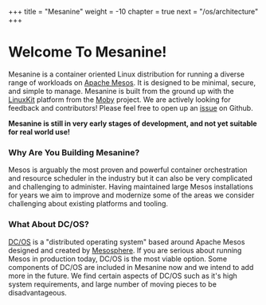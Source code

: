 +++
title = "Mesanine"
weight = -10
chapter = true
next = "/os/architecture"
+++

# Welcome To Mesanine!

Mesanine is a container oriented Linux distribution for running a diverse range of workloads on [Apache Mesos](https://mesos.apache.org). It is designed to be minimal, secure, and simple to manage. Mesanine is built from the ground up with the [LinuxKit](https://github.com/linuxkit/linuxkit) platform from the [Moby](https://github.com/moby/tool) project. We are actively looking for feedback and contributors! Please feel free to open up an [issue](https://github.com/mesanine/mesanine/issues) on Github.

**Mesanine is still in very early stages of development, and not yet suitable for real world use!**


### Why Are You Building Mesanine?

Mesos is arguably the most proven and powerful container orchestration and resource scheduler in the industry 
but it can also be very complicated and challenging to administer. Having maintained large Mesos installations 
for years we aim to improve and modernize some of the areas we consider challenging about existing platforms
and tooling.

### What About DC/OS?

[DC/OS](https://dcos.io) is a "distributed operating system" based around Apache Mesos designed and
created by [Mesosphere](https://mesosphere.com/). If you are serious about running Mesos in production
today, DC/OS is the most viable option. Some components of DC/OS are included in Mesanine now and 
we intend to add more in the future. We find certain aspects of DC/OS such as it's high system requirements,
and large number of moving pieces to be disadvantageous.

